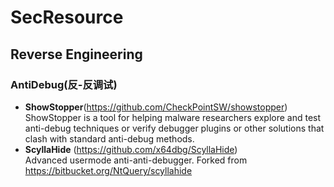 # SecResource

## Reverse Engineering

### AntiDebug(反-反调试)
- **ShowStopper**(https://github.com/CheckPointSW/showstopper)    
ShowStopper is a tool for helping malware researchers explore and test anti-debug techniques or verify debugger plugins or other solutions that clash with standard anti-debug methods.
- **ScyllaHide** (https://github.com/x64dbg/ScyllaHide)    
Advanced usermode anti-anti-debugger. Forked from https://bitbucket.org/NtQuery/scyllahide
